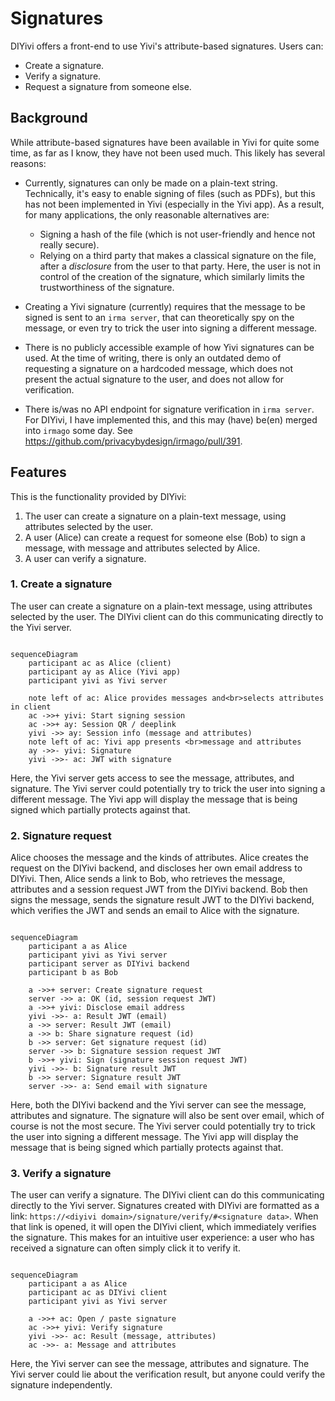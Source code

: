 # Signatures

DIYivi offers a front-end to use Yivi's attribute-based signatures. Users can:

- Create a signature.
- Verify a signature.
- Request a signature from someone else.

## Background

While attribute-based signatures have been available in Yivi for quite some time, as far as I know,
they have not been used much. This likely has several reasons:

- Currently, signatures can only be made on a plain-text string. Technically, it's easy to enable
  signing of files (such as PDFs), but this has not been implemented in Yivi (especially in the
  Yivi app). As a result, for many applications, the only reasonable alternatives are:

  - Signing a hash of the file (which is not user-friendly and hence not really secure).
  - Relying on a third party that makes a classical signature on the file,
    after a _disclosure_ from the user to that party. Here, the user is not in control
    of the creation of the signature, which similarly limits the trustworthiness of the signature.

- Creating a Yivi signature (currently) requires that the message to be signed is sent to an
  `irma server`, that can theoretically spy on the message, or even try to trick the user into
  signing a different message.

- There is no publicly accessible example of how Yivi signatures can be used. At the time of
  writing, there is only an outdated demo of requesting a signature on a hardcoded message,
  which does not present the actual signature to the user, and does not allow for verification.

- There is/was no API endpoint for signature verification in `irma server`.
  For DIYivi, I have implemented this, and this may (have) be(en) merged into `irmago` some day. See https://github.com/privacybydesign/irmago/pull/391.

## Features

This is the functionality provided by DIYivi:

1. The user can create a signature on a plain-text message, using attributes selected by the user.
2. A user (Alice) can create a request for someone else (Bob) to sign a message, with message and attributes selected by Alice.
3. A user can verify a signature.


### 1. Create a signature

The user can create a signature on a plain-text message, using attributes selected by the user. The DIYivi client can do this communicating directly to the Yivi server.

```mermaid

sequenceDiagram
    participant ac as Alice (client)
    participant ay as Alice (Yivi app)
    participant yivi as Yivi server

    note left of ac: Alice provides messages and<br>selects attributes in client
    ac ->>+ yivi: Start signing session
    ac ->>+ ay: Session QR / deeplink
    yivi ->> ay: Session info (message and attributes)
    note left of ac: Yivi app presents <br>message and attributes
    ay ->>- yivi: Signature
    yivi ->>- ac: JWT with signature

```

Here, the Yivi server gets access to see the message, attributes, and signature.
The Yivi server could potentially try to trick the user into signing a different message.
The Yivi app will display the message that is being signed which partially protects against that.


### 2. Signature request

Alice chooses the message and the kinds of attributes. Alice creates the request on the DIYivi backend, and discloses her own email address to DIYivi. Then, Alice sends a link to Bob, who retrieves the message, attributes and a session request JWT from the DIYivi backend. Bob then signs the message, sends the signature result JWT to the DIYivi backend, which verifies the JWT and sends an email to Alice with the signature.

```mermaid

sequenceDiagram
    participant a as Alice
    participant yivi as Yivi server
    participant server as DIYivi backend
    participant b as Bob

    a ->>+ server: Create signature request
    server ->> a: OK (id, session request JWT)
    a ->>+ yivi: Disclose email address
    yivi ->>- a: Result JWT (email)
    a ->> server: Result JWT (email)
    a ->> b: Share signature request (id)
    b ->> server: Get signature request (id)
    server ->> b: Signature session request JWT
    b ->>+ yivi: Sign (signature session request JWT)
    yivi ->>- b: Signature result JWT
    b ->> server: Signature result JWT
    server ->>- a: Send email with signature

```

Here, both the DIYivi backend and the Yivi server can see the message, attributes and signature.
The signature will also be sent over email, which of course is not the most secure.
The Yivi server could potentially try to trick the user into signing a different message.
The Yivi app will display the message that is being signed which partially protects against that.

### 3. Verify a signature

The user can verify a signature. The DIYivi client can do this communicating directly to the Yivi server.
Signatures created with DIYivi are formatted as a link: `https://<diyivi domain>/signature/verify/#<signature data>`.
When that link is opened, it will open the DIYivi client, which immediately verifies the signature.
This makes for an intuitive user experience: a user who has received a signature can often simply click it to verify it.

```mermaid

sequenceDiagram
    participant a as Alice
    participant ac as DIYivi client
    participant yivi as Yivi server

    a ->>+ ac: Open / paste signature
    ac ->>+ yivi: Verify signature
    yivi ->>- ac: Result (message, attributes)
    ac ->>- a: Message and attributes
```

Here, the Yivi server can see the message, attributes and signature.
The Yivi server could lie about the verification result, but anyone could verify the signature independently.
